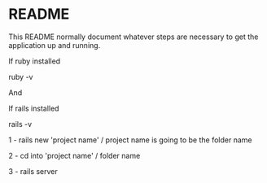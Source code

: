 # README

This README normally document whatever steps are necessary to get the
application up and running.

If ruby installed

  ruby -v
  
And

If rails installed

  rails -v

1 -  rails new 'project name' / project name is going to be the folder name

2 -  cd into 'project name' / folder name

3 -  rails server
